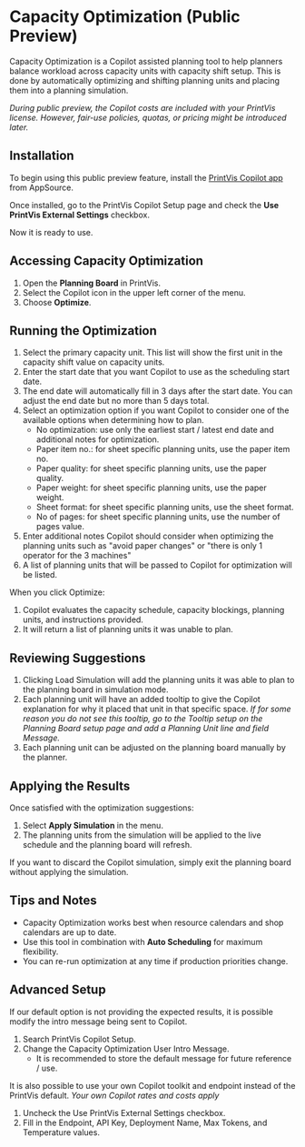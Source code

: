 # Capacity Optimization (Public Preview)

Capacity Optimization is a Copilot assisted planning tool to help planners balance workload across capacity units with capacity shift setup. This is done by automatically optimizing and shifting planning units and placing them into a planning simulation.

*During public preview, the Copilot costs are included with your PrintVis license. However, fair-use policies, quotas, or pricing might be introduced later.*

## Installation

To begin using this public preview feature, install the [PrintVis Copilot app](https://) from AppSource.

Once installed, go to the PrintVis Copilot Setup page and check the **Use PrintVis External Settings** checkbox. 

Now it is ready to use.

## Accessing Capacity Optimization

1. Open the **Planning Board** in PrintVis.  
2. Select the Copilot icon in the upper left corner of the menu.  
3. Choose **Optimize**.  


## Running the Optimization

1. Select the primary capacity unit. This list will show the first unit in the capacity shift value on capacity units.
2. Enter the start date that you want Copilot to use as the scheduling start date.
3. The end date will automatically fill in 3 days after the start date. You can adjust the end date but no more than 5 days total.
4. Select an optimization option if you want Copilot to consider one of the available options when determining how to plan.
   - No optimization: use only the earliest start / latest end date and additional notes for optimization.
   - Paper item no.: for sheet specific planning units, use the paper item no.
   - Paper quality: for sheet specific planning units, use the paper quality.
   - Paper weight: for sheet specific planning units, use the paper weight.
   - Sheet format: for sheet specific planning units, use the sheet format.
   - No of pages: for sheet specific planning units, use the number of pages value.
5. Enter additional notes Copilot should consider when optimizing the planning units such as "avoid paper changes" or "there is only 1 operator for the 3 machines"
6. A list of planning units that will be passed to Copilot for optimization will be listed.


When you click Optimize:

1. Copilot evaluates the capacity schedule, capacity blockings, planning units, and instructions provided.  
2. It will return a list of planning units it was unable to plan.


## Reviewing Suggestions

1. Clicking Load Simulation will add the planning units it was able to plan to the planning board in simulation mode.
2. Each planning unit will have an added tooltip to give the Copilot explanation for why it placed that unit in that specific space.
*If for some reason you do not see this tooltip, go to the Tooltip setup on the Planning Board setup page and add a Planning Unit line and field Message.*
3. Each planning unit can be adjusted on the planning board manually by the planner.

## Applying the Results

Once satisfied with the optimization suggestions:

1. Select **Apply Simulation** in the menu.  
2. The planning units from the simulation will be applied to the live schedule and the planning board will refresh.

If you want to discard the Copilot simulation, simply exit the planning board without applying the simulation.


## Tips and Notes

- Capacity Optimization works best when resource calendars and shop calendars are up to date.  
- Use this tool in combination with **Auto Scheduling** for maximum flexibility.  
- You can re-run optimization at any time if production priorities change.

## Advanced Setup

If our default option is not providing the expected results, it is possible modify the intro message being sent to Copilot.

1. Search PrintVis Copilot Setup.
2. Change the Capacity Optimization User Intro Message.
   - It is recommended to store the default message for future reference / use.

It is also possible to use your own Copilot toolkit and endpoint instead of the PrintVis default.
*Your own Copilot rates and costs apply*

1. Uncheck the Use PrintVis External Settings checkbox.
2. Fill in the Endpoint, API Key, Deployment Name, Max Tokens, and Temperature values.